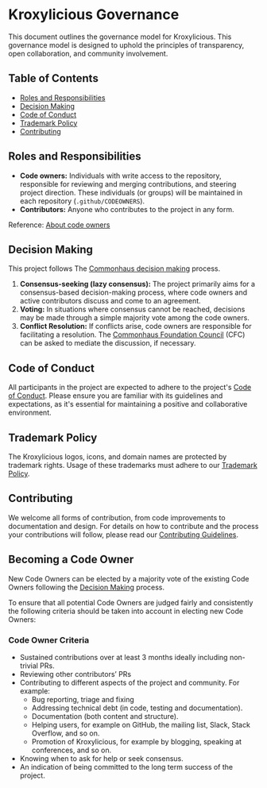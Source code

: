 # Kroxylicious Governance

This document outlines the governance model for Kroxylicious.
This governance model is designed to uphold the principles of transparency, open collaboration, and community involvement.

[cfc]: https://www.commonhaus.org/bylaws/cf-council.html
[cdm]: https://www.commonhaus.org/bylaws/decision-making.html
[ctp]: https://www.commonhaus.org/policies/trademark-policy/
[coc]: ./CODE_OF_CONDUCT.md
[contrib]: ./CONTRIBUTING.md

## Table of Contents

- [Roles and Responsibilities](#roles-and-responsibilities)
- [Decision Making](#decision-making)
- [Code of Conduct](#code-of-conduct)
- [Trademark Policy](#trademark-policy)
- [Contributing](#contributing)

## Roles and Responsibilities

- **Code owners:** Individuals with write access to the repository, responsible for reviewing and merging contributions, and steering project direction. These individuals (or groups) will be maintained in each repository (`.github/CODEOWNERS`).
- **Contributors:** Anyone who contributes to the project in any form.

Reference: [About code owners](https://docs.github.com/en/repositories/managing-your-repositorys-settings-and-features/customizing-your-repository/about-code-owners)

## Decision Making

This project follows The [Commonhaus decision making][cdm] process.

1. **Consensus-seeking (lazy consensus):** The project primarily aims for a consensus-based decision-making process, where code owners and active contributors discuss and come to an agreement.
2. **Voting:** In situations where consensus cannot be reached, decisions may be made through a simple majority vote among the code owners.
3. **Conflict Resolution:** If conflicts arise, code owners are responsible for facilitating a resolution. The [Commonhaus Foundation Council][cfc] (CFC) can be asked to mediate the discussion, if necessary.

## Code of Conduct

All participants in the project are expected to adhere to the project's [Code of Conduct](./CODE_OF_CONDUCT.md). Please ensure you are familiar with its guidelines and expectations, as it's essential for maintaining a positive and collaborative environment.

## Trademark Policy

The Kroxylicious logos, icons, and domain names are protected by trademark rights. Usage of these trademarks must adhere to our [Trademark Policy][ctp].

## Contributing

We welcome all forms of contribution, from code improvements to documentation and design. For details on how to contribute and the process your contributions will follow, please read our [Contributing Guidelines][contrib].

## Becoming a Code Owner

New Code Owners can be elected by a majority vote of the existing Code Owners following the [Decision Making](#decision-making) process.

To ensure that all potential Code Owners are judged fairly and consistently the following criteria should be taken into account in electing new Code Owners:

### Code Owner Criteria

* Sustained contributions over at least 3 months ideally including non-trivial PRs.
* Reviewing other contributors’ PRs
* Contributing to different aspects of the project and community. For example:
  * Bug reporting, triage and fixing
  * Addressing technical debt (in code, testing and documentation).
  * Documentation (both content and structure).
  * Helping users, for example on GitHub, the mailing list, Slack, Stack Overflow, and so on.
  * Promotion of Kroxylicious, for example by blogging, speaking at conferences, and so on.
* Knowing when to ask for help or seek consensus.
* An indication of being committed to the long term success of the project.